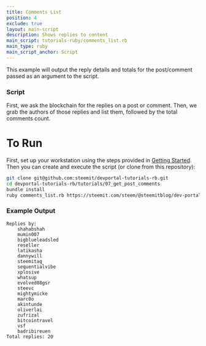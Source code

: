 ```yaml
---
title: Comments List
position: 4
exclude: true
layout: main-script
description: Shows replies to content
main_script: tutorials-ruby/comments_list.rb
main_type: ruby
main_script_anchor: Script
---
```


This example will output the reply details and totals for the post/comment passed as an argument to the script.

### Script

First, we ask the blockchain for the replies on a post or comment.  Then, we grab the authors of those replies and list them, followed by the total comments count.

# To Run

First, set up your workstation using the steps provided in [Getting Started](https://developers.steem.io/tutorials-ruby/getting_started).  Then you can create and execute the script (or clone from this repository):

```bash
git clone git@github.com:steemit/devportal-tutorials-rb.git
cd devportal-tutorials-rb/tutorials/07_get_post_comments
bundle install
ruby comments_list.rb https://steemit.com/steem/@steemitblog/dev-portal-update-new-steem-developer-resources
```

### Example Output

```
Replies by:
	shahabshah
	mumin007
	bigblueleadsled
	reseller
	latikasha
	dannywill
	steemitag
	sequentialvibe
	xplosive
	whatsup
	evolved08gsr
	steevc
	mightymicke
	marc0o
	akintunde
	oliverlai
	zufrizal
	bitcointravel
	vsf
	badribireuen
Total replies: 20
```
